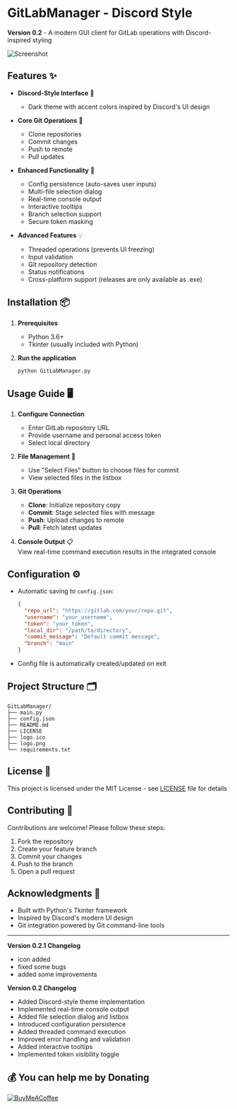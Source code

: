 # GitLabManager - Discord Style

**Version 0.2** - A modern GUI client for GitLab operations with Discord-inspired styling

![Screenshot](https://cdn.discordapp.com/attachments/798461105407393803/1354809499202093176/image.png?ex=67e6a42b&is=67e552ab&hm=94e332ca13dff5d284ff5d2909fb2030d12be5ede79fe3ee2729e194a9b3e6d0&)

## Features ✨

- **Discord-Style Interface** 🎨  
  - Dark theme with accent colors inspired by Discord's UI design


- **Core Git Operations** 🔄  
  - Clone repositories
  - Commit changes
  - Push to remote
  - Pull updates


- **Enhanced Functionality** 🚀
  - Config persistence (auto-saves user inputs)
  - Multi-file selection dialog
  - Real-time console output
  - Interactive tooltips
  - Branch selection support
  - Secure token masking


- **Advanced Features** 💡
  - Threaded operations (prevents UI freezing)
  - Input validation
  - Git repository detection
  - Status notifications
  - Cross-platform support (releases are only available as .exe)

## Installation 📦

1. **Prerequisites**
   - Python 3.6+
   - Tkinter (usually included with Python)

2. **Run the application**
   ```bash
   python GitLabManager.py
   ```

## Usage Guide 🖥️

1. **Configure Connection**
   - Enter GitLab repository URL
   - Provide username and personal access token
   - Select local directory

2. **File Management** 📂
   - Use "Select Files" button to choose files for commit
   - View selected files in the listbox

3. **Git Operations** 
   - **Clone**: Initialize repository copy
   - **Commit**: Stage selected files with message
   - **Push**: Upload changes to remote
   - **Pull**: Fetch latest updates

4. **Console Output** 📋  
   View real-time command execution results in the integrated console

## Configuration ⚙️

- Automatic saving to `config.json`:
  ```json
  {
    "repo_url": "https://gitlab.com/your/repo.git",
    "username": "your_username",
    "token": "your_token",
    "local_dir": "/path/to/directory",
    "commit_message": "Default commit message",
    "branch": "main"
  }
  ```
- Config file is automatically created/updated on exit

## Project Structure 🗂️

```
GitLabManager/
├── main.py
├── config.json
├── README.md
├── LICENSE 
├── logo.ico
├── logo.png
└── requirements.txt
```

## License 📜

This project is licensed under the MIT License - see [LICENSE](LICENSE) file for details

## Contributing 🤝

Contributions are welcome! Please follow these steps:
1. Fork the repository
2. Create your feature branch
3. Commit your changes
4. Push to the branch
5. Open a pull request

## Acknowledgments 🙏

- Built with Python's Tkinter framework
- Inspired by Discord's modern UI design
- Git integration powered by Git command-line tools

---

**Version 0.2.1 Changelog**
- icon added
- fixed some bugs
- added some improvements

**Version 0.2 Changelog**  
- Added Discord-style theme implementation
- Implemented real-time console output
- Added file selection dialog and listbox
- Introduced configuration persistence
- Added threaded command execution
- Improved error handling and validation
- Added interactive tooltips
- Implemented token visibility toggle

## 💰 You can help me by Donating
  [![BuyMeACoffee](https://img.shields.io/badge/Buy%20Me%20a%20Coffee-ffdd00?style=for-the-badge&logo=buy-me-a-coffee&logoColor=black)](https://buymeacoffee.com/zyberphil) 
